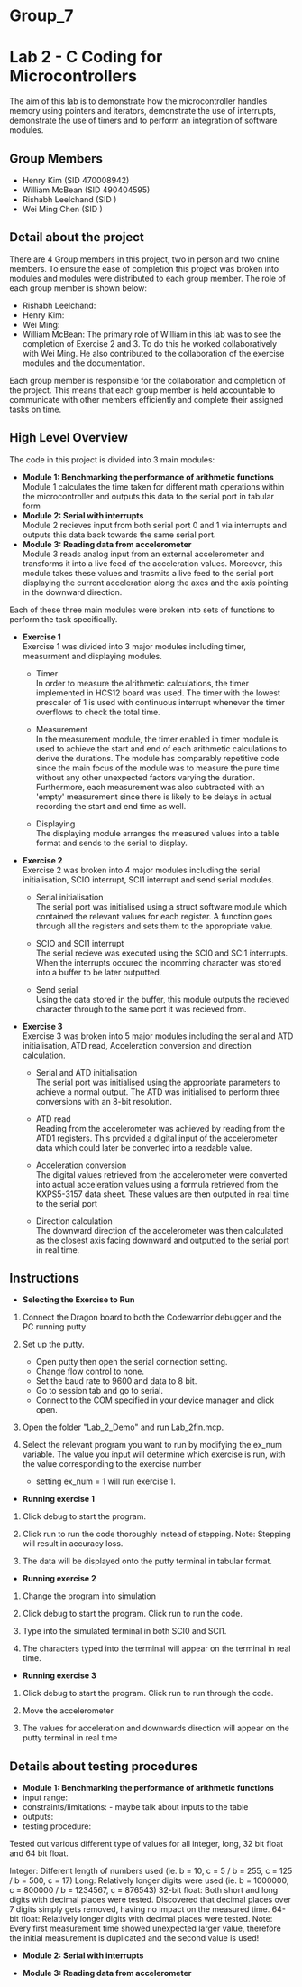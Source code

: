 # Group_7
# Lab 2 - C Coding for Microcontrollers

The aim of this lab is to demonstrate how the microcontroller handles memory using pointers and iterators, demonstrate the use of interrupts, demonstrate the use of timers and to perform an integration of software modules.

## Group Members

- Henry Kim (SID 470008942)
- William McBean (SID 490404595)
- Rishabh Leelchand (SID )
- Wei Ming Chen (SID )

## Detail about the project

There are 4 Group members in this project, two in person and two online members. To ensure the ease of completion this project was broken into modules and modules were distributed to each group member. The role of each group member is shown below:

- Rishabh Leelchand:
- Henry Kim:
- Wei Ming:
- William McBean: The primary role of William in this lab was to see the completion of Exercise 2 and 3. To do this he worked collaboratively with Wei Ming. He also contributed to the collaboration of the exercise modules and the documentation. 

Each group member is responsible for the collaboration and completion of the project. This means that each group member is held accountable to communicate with other members efficiently and complete their assigned tasks on time.

## High Level Overview

The code in this project is divided into 3 main modules:
* **Module 1: Benchmarking the performance of arithmetic functions** <br>
Module 1 calculates the time taken for different math operations within the microcontroller and outputs this data to the serial port in tabular form
* **Module 2: Serial with interrupts** <br>
Module 2 recieves input from both serial port 0 and 1 via interrupts and outputs this data back towards the same serial port.
* **Module 3: Reading data from accelerometer** <br>
Module 3 reads analog input from an external accelerometer and transforms it into a live feed of the acceleration values. Moreover, this module takes these values and trasmits a live feed to the serial port displaying the current acceleration along the axes and the axis pointing in the downward direction.

Each of these three main modules were broken into sets of functions to perform the task specifically.

*  **Exercise 1** <br>
Exercise 1 was divided into 3 major modules including timer, measurment and displaying modules.

    * Timer <br>
In order to measure the alrithmetic calculations, the timer implemented in HCS12 board was used. The timer with the lowest prescaler of 1 is used with continuous interrupt whenever the timer overflows to check the total time. 

    * Measurement <br>
In the measurement module, the timer enabled in timer module is used to achieve the start and end of each arithmetic calculations to derive the durations. The module has comparably repetitive code since the main focus of the module was to measure the pure time without any other unexpected factors varying the duration. Furthermore, each measurement was also subtracted with an 'empty' measurement since there is likely to be delays in actual recording the start and end time as well.

    * Displaying <br>
The displaying module arranges the measured values into a table format and sends to the serial to display.

*  **Exercise 2** <br>
Exercise 2 was broken into 4 major modules including the serial initialisation, SCIO interrupt, SCI1 interrupt and send serial modules.
    
    * Serial initialisation <br>
The serial port was initialised using a struct software module which contained the relevant values for each register. A function goes through all the registers and sets them to the appropriate value.

    * SCIO and SCI1 interrupt <br>
The serial recieve was executed using the SCI0 and SCI1 interrupts. When the interrupts occured the incomming character was stored into a buffer to be later outputted.

    * Send serial <br>
Using the data stored in the buffer, this module outputs the recieved character through to the same port it was recieved from.


*  **Exercise 3** <br>
Exercise 3 was broken into 5 major modules including the serial and ATD initialisation, ATD read, Acceleration conversion and direction calculation.

    * Serial and ATD initialisation <br>
The serial port was initialised using the appropriate parameters to achieve a normal output. The ATD was initialised to perform three conversions with an 8-bit resolution.

    * ATD read <br>
Reading from the accelerometer was achieved by reading from the ATD1 registers. This provided a digital input of the accelerometer data which could later be converted into a readable value.

    * Acceleration conversion <br>
The digital values retrieved from the accelerometer were converted into actual acceleration values using a formula retrieved from the KXPS5-3157 data sheet. These values are then outputed in real time to the serial port

    * Direction calculation <br>
The downward direction of the accelerometer was then calculated as the closest axis facing downward and outputted to the serial port in real time.




## Instructions

* **Selecting the Exercise to Run** <br>
1. Connect the Dragon board to both the Codewarrior debugger and the PC running putty

2. Set up the putty.
   * Open putty then open the serial connection setting.
   * Change flow control to none.
   * Set the baud rate to 9600 and data to 8 bit.
   * Go to session tab and go to serial.
   * Connect to the COM specified in your device manager and click open.

3. Open the folder "Lab_2_Demo" and run Lab_2fin.mcp.

4. Select the relevant program you want to run by modifying the ex_num variable. The value you input will determine which exercise is run, with the value corresponding to the exercise number
   * setting ex_num = 1 will run exercise 1.

* **Running exercise 1** <br>
1.  Click debug to start the program.

2.  Click run to run the code thoroughly instead of stepping. Note: Stepping will result in accuracy loss.

3.  The data will be displayed onto the putty terminal in tabular format.

* **Running exercise 2** <br>
1.  Change the program into simulation

2.  Click debug to start the program. Click run to run the code.

3.  Type into the simulated terminal in both SCI0 and SCI1.

4.  The characters typed into the terminal will appear on the terminal in real time.

* **Running exercise 3** <br>
1.  Click debug to start the program. Click run to run through the code.

2.  Move the accelerometer

3.  The values for acceleration and downwards direction will appear on the putty terminal in real time

## Details about testing procedures

* **Module 1: Benchmarking the performance of arithmetic functions** <br>
* input range:
* constraints/limitations: - maybe talk about inputs to the table
* outputs:
* testing procedure:


Tested out various different type of values for all integer, long, 32 bit float and 64 bit float.

Integer: Different length of numbers used (ie. b = 10, c = 5 / b = 255, c = 125 / b = 500, c = 17)
Long: Relatively longer digits were used (ie. b = 1000000, c = 800000 / b = 1234567, c = 876543)
32-bit float: Both short and long digits with decimal places were tested. Discovered that decimal places over 7 digits simply gets removed, having no impact on the measured time.
64-bit float: Relatively longer digits with decimal places were tested.
Note: Every first measurement time showed unexpected larger value, therefore the initial measurement is duplicated and the second value is used!

* **Module 2: Serial with interrupts** <br>


* **Module 3: Reading data from accelerometer** <br>


